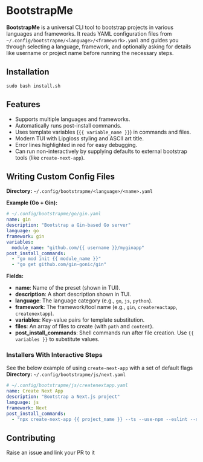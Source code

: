 # BootstrapMe

**BootstrapMe** is a universal CLI tool to bootstrap projects in various languages and frameworks. It reads YAML configuration files from `~/.config/bootstrapme/<language>/<framework>.yaml` and guides you through selecting a language, framework, and optionally asking for details like username or project name before running the necessary steps.

## Installation
`sudo bash install.sh`

## Features

- Supports multiple languages and frameworks.
- Automatically runs post-install commands.
- Uses template variables (`{{ variable_name }}`) in commands and files.
- Modern TUI with Lipgloss styling and ASCII art title.
- Error lines highlighted in red for easy debugging.
- Can run non-interactively by supplying defaults to external bootstrap tools (like `create-next-app`).

## Writing Custom Config Files

**Directory:** `~/.config/bootstrapme/<language>/<name>.yaml`

**Example (Go + Gin):**

```yaml
# ~/.config/bootstrapme/go/gin.yaml
name: gin
description: "Bootstrap a Gin-based Go server"
language: go
framework: gin
variables:
  module_name: "github.com/{{ username }}/myginapp"
post_install_commands:
  - "go mod init {{ module_name }}"
  - "go get github.com/gin-gonic/gin"
```

**Fields:**

-   **name**: Name of the preset (shown in TUI).
-   **description**: A short description shown in TUI.
-   **language**: The language category (e.g., `go`, `js`, `python`).
-   **framework**: The framework/tool name (e.g., `gin`, `createreactapp`, `createnextapp`).
-   **variables**: Key-value pairs for template substitution.
-   **files**: An array of files to create (with `path` and `content`).
-   **post_install_commands**: Shell commands run after file creation. Use `{{ variables }}` to substitute values.

### Installers With Interactive Steps
See the below example of using `create-next-app` with a set of default flags
**Directory:** `~/.config/bootstrapme/js/next.yaml`

```yaml 
# ~/.config/bootstrapme/js/createnextapp.yaml
name: Create Next App 
description: "Bootstrap a Next.js project"
language: js
framework: Next 
post_install_commands:
  - "npx create-next-app {{ project_name }} --ts --use-npm --eslint --src-dir --tailwind --app --no-turbopack --no-import-alias"
```

## Contributing
Raise an issue and link your PR to it
